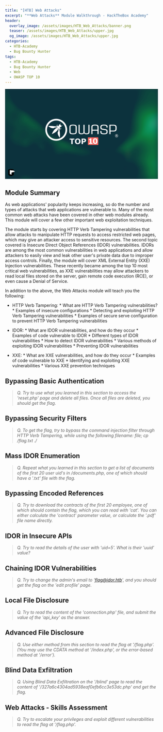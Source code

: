 ```yaml
---
title: "[HTB] Web Attacks"
excerpt: "**Web Attacks** Module Walkthrough - HackTheBox Academy"
header:
  overlay_image: /assets/images/HTB_Web_Attacks/banner.png
  teaser: /assets/images/HTB_Web_Attacks/upper.jpg
  og_image: /assets/images/HTB_Web_Attacks/upper.jpg
categories:
  - HTB-Academy
  - Bug Bounty Hunter
tags:
  - HTB-Academy
  - Bug Bounty Hunter
  - Web
  - OWASP TOP 10
---
```

![image-center](\assets\images\HTB_Web_Attacks\upper.jpg)
## Module Summary

As web applications' popularity keeps increasing, so do the number and types of attacks that web applications are vulnerable to. Many of the most common web attacks have been covered in other web modules already. This module will cover a few other important web exploitation techniques.

The module starts by covering HTTP Verb Tampering vulnerabilities that allow attacks to manipulate HTTP requests to access restricted web pages, which may give an attacker access to sensitive resources. The second topic covered is Insecure Direct Object References (IDOR) vulnerabilities. IDORs are among the most common vulnerabilities in web applications and allow attackers to easily view and leak other user's private data due to improper access controls. Finally, the module will cover XML External Entity (XXE) Injection vulnerabilities. These recently became among the top 10 most critical web vulnerabilities, as XXE vulnerabilities may allow attackers to read local files stored on the server, gain remote code execution (RCE), or even cause a Denial of Service.

In addition to the above, the Web Attacks module will teach you the following:

  - HTTP Verb Tampering:
		* What are HTTP Verb Tampering vulnerabilities?
		* Examples of insecure configurations
		* Detecting and exploiting HTTP Verb Tampering vulnerabilities
		* Examples of secure serve configuration to prevent HTTP Verb Tampering vulnerabilities

  - IDOR:
		* What are IDOR vulnerabilities, and how do they occur
		* Examples of code vulnerable to IDOR
		* Different types of IDOR vulnerabilities
		* How to detect IDOR vulnerabilities
		* Various methods of exploiting IDOR vulnerabilities
		* Preventing IDOR vulnerabilities

  - XXE:
		* What are XXE vulnerabilities, and how do they occur
		* Examples of code vulnerable to XXE
		* Identifying and exploiting XXE vulnerabilities
		* Various XXE prevention techniques
		
## Bypassing Basic Authentication

>*Q. Try to use what you learned in this section to access the 'reset.php' page and delete all files. Once all files are deleted, you should get the flag.*

## Bypassing Security Filters
 
>*Q. To get the flag, try to bypass the command injection filter through HTTP Verb Tampering, while using the following filename: file; cp /flag.txt ./*

## Mass IDOR Enumeration

>*Q. Repeat what you learned in this section to get a list of documents of the first 20 user uid's in /documents.php, one of which should have a '.txt' file with the flag.*

## Bypassing Encoded References

>*Q. Try to download the contracts of the first 20 employee, one of which should contain the flag, which you can read with 'cat'. You can either calculate the 'contract' parameter value, or calculate the '.pdf' file name directly.*

## IDOR in Insecure APIs

>*Q. Try to read the details of the user with 'uid=5'. What is their 'uuid' value?*

## Chaining IDOR Vulnerabilities

>*Q. Try to change the admin's email to 'flag@idor.htb', and you should get the flag on the 'edit profile' page.*

## Local File Disclosure

>*Q. Try to read the content of the 'connection.php' file, and submit the value of the 'api_key' as the answer.*

## Advanced File Disclosure

>*Q. Use either method from this section to read the flag at '/flag.php'. (You may use the CDATA method at '/index.php', or the error-based method at '/error').*

## Blind Data Exfiltration

>*Q. Using Blind Data Exfiltration on the '/blind' page to read the content of '/327a6c4304ad5938eaf0efb6cc3e53dc.php' and get the flag.*

## Web Attacks - Skills Assessment

>*Q. Try to escalate your privileges and exploit different vulnerabilities to read the flag at '/flag.php'.*